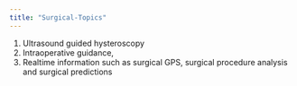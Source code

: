 ```yaml
---
title: "Surgical-Topics"
---
```


1. Ultrasound guided hysteroscopy 
2. Intraoperative guidance, 
3. Realtime information such as surgical GPS, surgical procedure analysis and surgical predictions 

